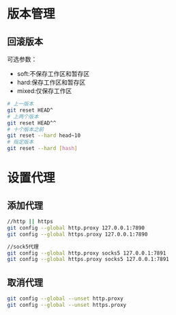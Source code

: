 # 版本管理

## 回滚版本

可选参数：
- soft:不保存工作区和暂存区
- hard:保存工作区和暂存区
- mixed:仅保存工作区

```bash
# 上一版本
git reset HEAD^
# 上两个版本
git reset HEAD^^
# 十个版本之前
git reset --hard head~10
# 指定版本
git reset --hard [hash]
```

# 设置代理

## 添加代理

```bash
//http || https
git config --global http.proxy 127.0.0.1:7890
git config --global https.proxy 127.0.0.1:7890

//sock5代理
git config --global http.proxy socks5 127.0.0.1:7891
git config --global https.proxy socks5 127.0.0.1:7891
```

## 取消代理

```bash
git config --global --unset http.proxy
git config --global --unset https.proxy
```